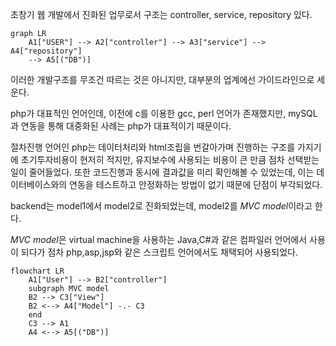 초창기 웹 개발에서 진화된 업무로서 구조는 controller, service, repository 있다.

``` mermaid
graph LR
	A1["USER"] --> A2["controller"] --> A3["service"] --> A4["repository"] 
	--> A5[("DB")]
```

이러한 개발구조를 무조건 따르는 것은 아니지만, 대부분의 업계에선 가이드라인으로 세운다.

php가 대표적인 언어인데, 이전에 c를 이용한 gcc, perl 언어가 존재했지만, mySQL과 연동을 통해 대중화된 사례는 php가 대표적이기 때문이다.

절차진행 언어인 php는 데이터처리와 html조립을 번갈아가며 진행하는 구조를 가지기에 초기투자비용이 현저히 적지만, 유지보수에 사용되는 비용이 큰 만큼 점차 선택받는일이 줄어들었다.
또한 코드진행과 동시에 결과값을 미리 확인해볼 수 있었는데, 이는 데이터베이스와의 연동을 테스트하고 안정화하는 방법이 없기 때문에 단점이 부각되었다.

backend는 model1에서 model2로 진화되었는데, model2를 *MVC model*이라고 한다.

*MVC model*은 virtual machine을 사용하는 Java,C#과 같은 컴파일러 언어에서 사용이 되다가 점차 php,asp,jsp와 같은 스크립트 언어에서도 채택되어 사용되었다.

``` mermaid
flowchart LR
	A1["User"] --> B2["controller"]
	subgraph MVC model
	B2 --> C3["View"]
	B2 <--> A4["Model"] -.- C3
	end
	C3 --> A1
	A4 <--> A5[("DB")]
	
```


